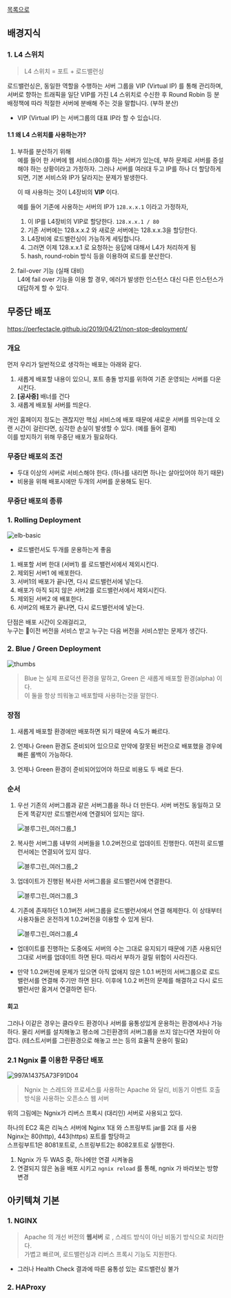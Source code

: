 [목록으로](https://github.com/Donsworkout/techInterview/blob/master/README.md)

## 배경지식
### 1. L4 스위치 
> L4 스위치 = 포트 + 로드밸런싱 

로드밸런싱은, 동일한 역할을 수행하는 서버 그룹을 VIP (Virtual IP) 를 통해 관리하며, 
서버로 향하는 트래픽을 일단 VIP를 가진 L4 스위치로 수신한 후 Round Robin 등 분배정책에 따라 적절한 서버에 분배해 주는 것을 말합니다. (부하 분산)

* VIP (Virtual IP) 는 서버그룹의 대표 IP라 할 수 있습니다. 

#### 1.1 왜 L4 스위치를 사용하는가?
1. 부하를 분산하기 위해  
    예를 들어 한 서버에 웹 서비스(80)를 하는 서버가 있는데, 부하 문제로 서버를 증설해야 하는 상황이라고 가정하자.
    그러나 서버를 여러대 두고 IP를 하나 더 할당하게 되면, 기본 서비스와 IP가 달라지는 문제가 발생한다.

    이 때 사용하는 것이 L4장비의 **VIP** 이다.

    예를 들어 기존에 사용하는 서버의 IP가 `128.x.x.1` 이라고 가정하자,  
    1. 이 IP를 L4장비의 VIP로 할당한다. `128.x.x.1 / 80`
    2. 기존 서버에는 128.x.x.2 와 새로운 서버에는 128.x.x.3을 할당한다.
    3. L4장비에 로드밸런싱이 가능하게 세팅합니다.
    4. 그러면 이제 128.x.x.1 로 요청하는 응답에 대해서 L4가 처리하게 됨
    5. hash, round-robin 방식 등을 이용하여 로드를 분산한다.

2. fail-over 기능 (실패 대비)  
    L4에 fail over 기능을 이용 할 경우, 에러가 발생한 인스턴스 대신 다른 인스턴스가 대답하게 할 수 있다.

## 무중단 배포 
https://perfectacle.github.io/2019/04/21/non-stop-deployment/

### 개요 
먼저 우리가 일반적으로 생각하는 배포는 아래와 같다.

1. 새롭게 배포할 내용이 있으니, 포트 충돌 방지를 위하여 기존 운영되는 서버를 다운시킨다.
2. **[공사중]** 배너를 건다
3. 새롭게 배포될 서버를 띄운다.

개인 홈페이지 정도는 괜찮지만 핵심 서비스에 배포 때문에 새로운 서버를 띄우는데 오랜 시간이 걸린다면, 심각한 손실이 발생할 수 있다. (예를 들어 결제)  
이를 방지하기 위해 무중단 배포가 필요하다.

### 무중단 배포의 조건 
- 두대 이상의 서버로 서비스해야 한다. (하나를 내리면 하나는 살아있어야 하기 때문)
- 비용을 위해 배포시에만 두개의 서버를 운용해도 된다.

### 무중단 배포의 종류
### 1. Rolling Deployment
![elb-basic](https://user-images.githubusercontent.com/26560119/63570930-9de28300-c5b9-11e9-9d17-3a29d374c455.png)
- 로드밸런서도 두개를 운용하는게 좋음 

1. 배포할 서버 한대 (서버1) 를 로드밸런서에서 제외시킨다.
2. 제외된 서버1 에 배포한다.
3. 서버1의 배포가 끝나면, 다시 로드밸런서에 넣는다.
4. 배포가 아직 되지 않은 서버2를 로드밸런서에서 제외시킨다.
5. 제외된 서버2 에 배포한다.
6. 서버2의 배포가 끝나면, 다시 로드밸런서에 넣는다.

단점은 배포 시간이 오래걸리고,  
누구는 이전 버전을 서비스 받고 누구는 다음 버전을 서비스받는 문제가 생긴다.

### 2. Blue / Green Deployment
![thumbs](https://user-images.githubusercontent.com/26560119/63571233-98d20380-c5ba-11e9-8142-76f762ce3feb.jpg)

> Blue 는 실제 프로덕션 환경을 말하고, Green 은 새롭게 배포할 환경(alpha) 이다.  
이 둘을 항상 띄워놓고 배포할때 사용하는것을 말한다.

### 장점
1. 새롭게 배포할 환경에만 배포하면 되기 때문에 속도가 빠르다.

2. 언제나 Green 환경도 준비되어 있으므로 만약에 잘못된 버전으로 배포했을 경우에 빠른 롤백이 가능하다.

3. 언제나 Green 환경이 준비되어있어야 하므로 비용도 두 배로 든다.

### 순서

1. 우선 기존의 서버그룹과 같은 서버그룹을 하나 더 만든다. 서버 버전도 동일하고 모든게 똑같지만 로드밸런서에 연결되어 있지는 않다.

    ![블루그린_여러그룹_1](https://user-images.githubusercontent.com/26560119/63576805-eef97380-c5c7-11e9-8287-02592a011485.png)

2. 복사한 서버그룹 내부의 서버들을 1.0.2버전으로 업데이트 진행한다. 여전히 로드밸런서에는 연결되어 있지 않다.

    ![블루그린_여러그룹_2](https://user-images.githubusercontent.com/26560119/63576807-ef920a00-c5c7-11e9-9767-200c819aea60.png)

3. 업데이트가 진행된 복사한 서버그룹을 로드밸런서에 연결한다.

    ![블루그린_여러그룹_3](https://user-images.githubusercontent.com/26560119/63576808-ef920a00-c5c7-11e9-829c-c55dc1a67463.png)

4. 기존에 존재하던 1.0.1버전 서버그룹을 로드밸런서에서 연결 해제한다. 이 상태부터 사용자들은 온전하게 1.0.2버전을 이용할 수 있게 된다.

    ![블루그린_여러그룹_4](https://user-images.githubusercontent.com/26560119/63577134-b4dca180-c5c8-11e9-86a9-1f0279483df3.png)


- 업데이트를 진행하는 도중에도 서버의 수는 그대로 유지되기 때문에 기존 사용되던 그대로 서버를 업데이트 하면 된다. 따라서 부하가 걸릴 위험이 사라진다.

- 만약 1.0.2버전에 문제가 있으면 아직 없애지 않은 1.0.1 버전의 서버그룹으로 로드밸런서를 연결해 주기만 하면 된다. 이후에 1.0.2 버전의 문제를 해결하고 다시 로드밸런서만 옮겨서 연결하면 된다.

#### 회고
그러나 이같은 경우는 클라우드 환경이나 서버를 융통성있게 운용하는 환경에서나 가능하다. 물리 서버를 설치해놓고 평소에 그린환경의 서버그룹을 쓰지 않는다면 자원이 아깝다. (테스트서버를 그린환경으로 해놓고 쓰는 등의 효율적 운용이 필요)

### 2.1 Ngnix 를 이용한 무중단 배포
![997A14375A73F91D04](https://user-images.githubusercontent.com/26560119/64922359-70c86f80-d809-11e9-91d4-91ab359ae6c7.png)

> Ngnix 는 스레드와 프로세스를 사용하는 Apache 와 달리, 비동기 이벤트 호출 방식을 사용하는 오픈소스 웹 서버 

위의 그림에는 Ngnix가 리버스 프록시 (대리인) 서버로 사용되고 있다.

하나의 EC2 혹은 리눅스 서버에 Nginx 1대 와 스프링부트 jar를 2대 를 사용  
Nginx는 80(http), 443(https) 포트를 할당하고  
스프링부트1은 8081포트로, 
스프링부트2는 8082포트로 실행한다.

1. Ngnix 가 두 WAS 중, 하나에만 연결 시켜놓음
2. 연결되지 않은 놈을 배포 시키고 `ngnix reload` 를 통해, ngnix 가 바라보는 방향 변경


## 아키텍쳐 기본
### 1. NGINX
> Apache 의 개선 버전의 **웹서버** 로 , 스레드 방식이 아닌 비동기 방식으로 처리한다.  
가볍고 빠르며, 로드밸런싱과 리버스 프록시 기능도 지원한다.

- 그러나 Health Check 결과에 따른 융통성 있는 로드밸런싱 불가

### 2. HAProxy